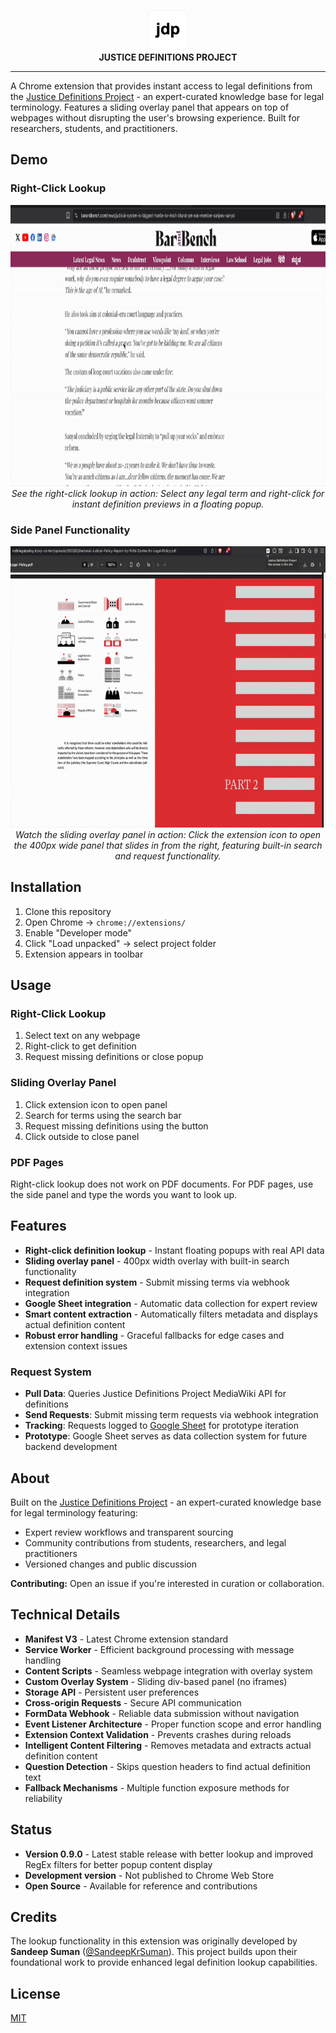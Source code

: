 <p align="center">
  <img src="assets/icon128.png" alt="Justice Definitions Project" width="64" height="64">
  <br>
  <strong>JUSTICE DEFINITIONS PROJECT</strong>
</p>

---

A Chrome extension that provides instant access to legal definitions from the [Justice Definitions Project](https://jdc-definitions.wikibase.wiki/wiki/The_Justice_Definitions_Project) - an expert-curated knowledge base for legal terminology. Features a sliding overlay panel that appears on top of webpages without disrupting the user's browsing experience. Built for researchers, students, and practitioners.

## Demo

### Right-Click Lookup
<p align="center">
  <img src="assets/jdp_demo.gif" alt="Justice Definitions Project Extension Demo" width="800" height="450">
  <br>
  <em>See the right-click lookup in action: Select any legal term and right-click for instant definition previews in a floating popup.</em>
</p>

### Side Panel Functionality
<p align="center">
  <img src="assets/jdp_demo3.gif" alt="Justice Definitions Project Side Panel Demo" width="800" height="450">
  <br>
  <em>Watch the sliding overlay panel in action: Click the extension icon to open the 400px wide panel that slides in from the right, featuring built-in search and request functionality.</em>
</p>

## Installation

1. Clone this repository
2. Open Chrome → `chrome://extensions/`
3. Enable "Developer mode"
4. Click "Load unpacked" → select project folder
5. Extension appears in toolbar

## Usage

### Right-Click Lookup
1. Select text on any webpage
2. Right-click to get definition
3. Request missing definitions or close popup

### Sliding Overlay Panel
1. Click extension icon to open panel
2. Search for terms using the search bar
3. Request missing definitions using the button
4. Click outside to close panel

### PDF Pages
Right-click lookup does not work on PDF documents. For PDF pages, use the side panel and type the words you want to look up.

## Features

- **Right-click definition lookup** - Instant floating popups with real API data
- **Sliding overlay panel** - 400px width overlay with built-in search functionality
- **Request definition system** - Submit missing terms via webhook integration
- **Google Sheet integration** - Automatic data collection for expert review
- **Smart content extraction** - Automatically filters metadata and displays actual definition content
- **Robust error handling** - Graceful fallbacks for edge cases and extension context issues

### Request System
- **Pull Data**: Queries Justice Definitions Project MediaWiki API for definitions
- **Send Requests**: Submit missing term requests via webhook integration
- **Tracking**: Requests logged to [Google Sheet](https://docs.google.com/spreadsheets/d/15mdKhoJuhdzpeSCL0STRLFI5umMaDF5CCf0D5qiWbOY/edit?usp=sharing) for prototype iteration
- **Prototype**: Google Sheet serves as data collection system for future backend development

## About

Built on the [Justice Definitions Project](https://jdc-definitions.wikibase.wiki/wiki/The_Justice_Definitions_Project) - an expert-curated knowledge base for legal terminology featuring:
- Expert review workflows and transparent sourcing
- Community contributions from students, researchers, and legal practitioners
- Versioned changes and public discussion

**Contributing:** Open an issue if you're interested in curation or collaboration.

## Technical Details

- **Manifest V3** - Latest Chrome extension standard
- **Service Worker** - Efficient background processing with message handling
- **Content Scripts** - Seamless webpage integration with overlay system
- **Custom Overlay System** - Sliding div-based panel (no iframes)
- **Storage API** - Persistent user preferences
- **Cross-origin Requests** - Secure API communication
- **FormData Webhook** - Reliable data submission without navigation
- **Event Listener Architecture** - Proper function scope and error handling
- **Extension Context Validation** - Prevents crashes during reloads
- **Intelligent Content Filtering** - Removes metadata and extracts actual definition content
- **Question Detection** - Skips question headers to find actual definition text
- **Fallback Mechanisms** - Multiple function exposure methods for reliability

## Status

- **Version 0.9.0** - Latest stable release with better lookup and improved RegEx filters for better popup content display
- **Development version** - Not published to Chrome Web Store
- **Open Source** - Available for reference and contributions

## Credits

The lookup functionality in this extension was originally developed by **Sandeep Suman** ([@SandeepKrSuman](https://github.com/SandeepKrSuman)). This project builds upon their foundational work to provide enhanced legal definition lookup capabilities.

## License

[MIT](LICENSE)